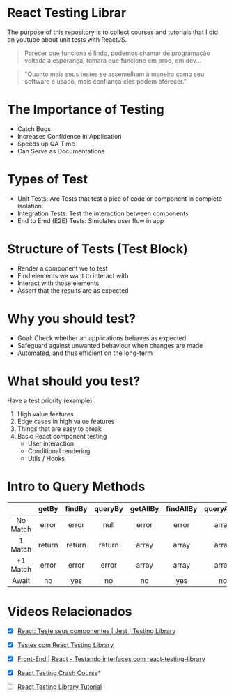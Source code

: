 # React Testing Librar
The purpose of this repository is to collect courses and tutorials that I did on youtube about unit tests with ReactJS.

> Parecer que funciona é lindo, podemos chamar de programação voltada a esperança, tomara que funcione em prod, em dev...

> "Quanto mais seus testes se assemelham à maneira como seu software é usado, mais confiança eles podem oferecer."

# The Importance of Testing
* Catch Bugs
* Increases Confidence in Application
* Speeds up QA Time
* Can Serve as Documentations

# Types of Test
* Unit Tests: Are Tests that test a pice of code or component in complete isolation.
* Integration Tests: Test the interaction between components
* End to Emd (E2E) Tests: Simulates user flow in app

# Structure of Tests (Test Block)
* Render a component we to test
* Find elements we want to interact with
* Interact with those elements
* Assert that the results are as expected

# Why you should test?
* Goal: Check whether an applications behaves as expected
* Safeguard against unwanted behaviour when changes are made
* Automated, and thus efficient on the long-term

# What should you test?
Have a test priority (example):
1. High value features
2. Edge cases in high value features
3. Things that are easy to break
4. Basic React component testing
    * User interaction
    * Conditional rendering
    * Utils / Hooks

# Intro to Query Methods
|          |  getBy | findBy | queryBy | getAllBy | findAllBy | queryAllBy |
|:--------:|:------:|:------:|:-------:|:--------:|:---------:|:----------:|
| No Match |  error |  error |   null  |   error  |   error   |    array   |
|  1 Match | return | return |  return |   array  |   array   |    array   |
| +1 Match |  error |  error |  error  |   array  |   array   |    array   |
|   Await  |   no   |   yes  |    no   |    no    |    yes    |     no     |

# Videos Relacionados
- [x] [React: Teste seus componentes | Jest | Testing Library](https://www.youtube.com/watch?v=pbwXsjVEMqg&t=1152s)
- [x] [Testes com React Testing Library](https://www.youtube.com/watch?v=UKCIfwI8DxA&t=4s)
- [x] [Front-End | React  - Testando interfaces com react-testing-library](https://www.youtube.com/watch?v=sdkgUu5hr6g&t=105s)
- [x] [React Testing Crash Course](https://www.youtube.com/watch?v=OVNjsIto9xM)*
- [ ] [React Testing Library Tutorial](https://www.youtube.com/watch?v=7dTTFW7yACQ&list=PL4cUxeGkcC9gm4_-5UsNmLqMosM-dzuvQ)

